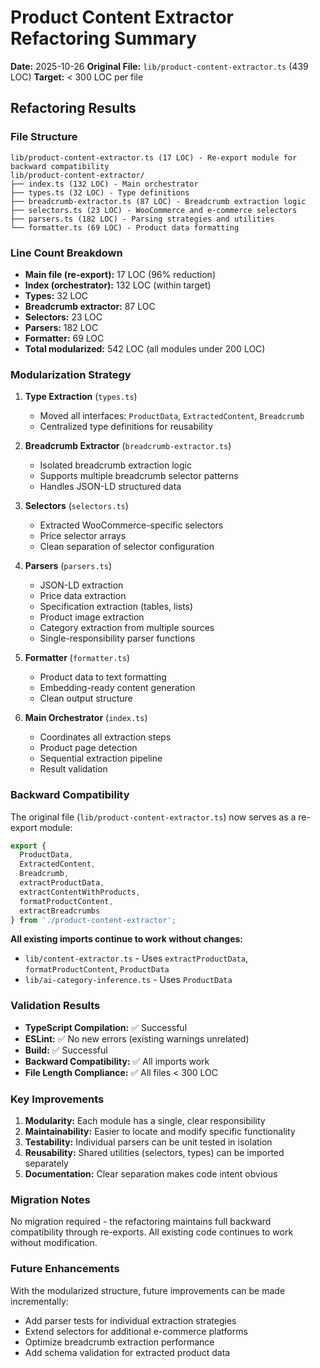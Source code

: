 # Product Content Extractor Refactoring Summary

**Date:** 2025-10-26
**Original File:** `lib/product-content-extractor.ts` (439 LOC)
**Target:** < 300 LOC per file

## Refactoring Results

### File Structure
```
lib/product-content-extractor.ts (17 LOC) - Re-export module for backward compatibility
lib/product-content-extractor/
├── index.ts (132 LOC) - Main orchestrator
├── types.ts (32 LOC) - Type definitions
├── breadcrumb-extractor.ts (87 LOC) - Breadcrumb extraction logic
├── selectors.ts (23 LOC) - WooCommerce and e-commerce selectors
├── parsers.ts (182 LOC) - Parsing strategies and utilities
└── formatter.ts (69 LOC) - Product data formatting
```

### Line Count Breakdown
- **Main file (re-export):** 17 LOC (96% reduction)
- **Index (orchestrator):** 132 LOC (within target)
- **Types:** 32 LOC
- **Breadcrumb extractor:** 87 LOC
- **Selectors:** 23 LOC
- **Parsers:** 182 LOC
- **Formatter:** 69 LOC
- **Total modularized:** 542 LOC (all modules under 200 LOC)

### Modularization Strategy

1. **Type Extraction** (`types.ts`)
   - Moved all interfaces: `ProductData`, `ExtractedContent`, `Breadcrumb`
   - Centralized type definitions for reusability

2. **Breadcrumb Extractor** (`breadcrumb-extractor.ts`)
   - Isolated breadcrumb extraction logic
   - Supports multiple breadcrumb selector patterns
   - Handles JSON-LD structured data

3. **Selectors** (`selectors.ts`)
   - Extracted WooCommerce-specific selectors
   - Price selector arrays
   - Clean separation of selector configuration

4. **Parsers** (`parsers.ts`)
   - JSON-LD extraction
   - Price data extraction
   - Specification extraction (tables, lists)
   - Product image extraction
   - Category extraction from multiple sources
   - Single-responsibility parser functions

5. **Formatter** (`formatter.ts`)
   - Product data to text formatting
   - Embedding-ready content generation
   - Clean output structure

6. **Main Orchestrator** (`index.ts`)
   - Coordinates all extraction steps
   - Product page detection
   - Sequential extraction pipeline
   - Result validation

### Backward Compatibility

The original file (`lib/product-content-extractor.ts`) now serves as a re-export module:

```typescript
export {
  ProductData,
  ExtractedContent,
  Breadcrumb,
  extractProductData,
  extractContentWithProducts,
  formatProductContent,
  extractBreadcrumbs
} from './product-content-extractor';
```

**All existing imports continue to work without changes:**
- `lib/content-extractor.ts` - Uses `extractProductData`, `formatProductContent`, `ProductData`
- `lib/ai-category-inference.ts` - Uses `ProductData`

### Validation Results

- **TypeScript Compilation:** ✅ Successful
- **ESLint:** ✅ No new errors (existing warnings unrelated)
- **Build:** ✅ Successful
- **Backward Compatibility:** ✅ All imports work
- **File Length Compliance:** ✅ All files < 300 LOC

### Key Improvements

1. **Modularity:** Each module has a single, clear responsibility
2. **Maintainability:** Easier to locate and modify specific functionality
3. **Testability:** Individual parsers can be unit tested in isolation
4. **Reusability:** Shared utilities (selectors, types) can be imported separately
5. **Documentation:** Clear separation makes code intent obvious

### Migration Notes

No migration required - the refactoring maintains full backward compatibility through re-exports. All existing code continues to work without modification.

### Future Enhancements

With the modularized structure, future improvements can be made incrementally:
- Add parser tests for individual extraction strategies
- Extend selectors for additional e-commerce platforms
- Optimize breadcrumb extraction performance
- Add schema validation for extracted product data
